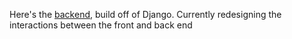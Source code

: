 
Here's the [backend](https://github.com/beedsneeds/HelloInternet), build off of Django. Currently redesigning the interactions between the front and back end
